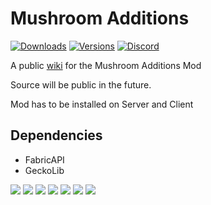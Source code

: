 # Mushroom Additions

[![Downloads](http://cf.way2muchnoise.eu/full_669970_downloads.svg)](https://www.curseforge.com/minecraft/mc-mods/mushroom-additions)
[![Versions](http://cf.way2muchnoise.eu/versions/669970.svg)](https://www.curseforge.com/minecraft/mc-mods/mushroom-additions)
[![Discord](https://img.shields.io/discord/889561210478014504?color=%237289DA&label=Discord&logo=discord&logoColor=white)](https://discord.gg/7BSqZa9r3P)

A public [wiki](https://github.com/AnimalMaceProjects/MushroomWiki/wiki) for the Mushroom Additions Mod

Source will be public in the future.

Mod has to be installed on Server and Client

## Dependencies
- FabricAPI
- GeckoLib

![](https://media.discordapp.net/attachments/995778727399149629/999082880749801502/unknown.png?width=1276&height=676)
![](https://media.discordapp.net/attachments/995778727399149629/999083328445628576/unknown.png?width=1276&height=676)
![](https://media.discordapp.net/attachments/995778727399149629/999083424927203338/unknown.png?width=1276&height=676)
![](https://media.discordapp.net/attachments/864603904728629299/1016754168884625508/unknown.png?width=1276&height=676)
![](https://media.discordapp.net/attachments/864603904728629299/1016774517667934309/unknown.png?width=960&height=509)
![](https://media.discordapp.net/attachments/864603904728629299/1016774751185813624/unknown.png?width=960&height=509)
![](https://media.discordapp.net/attachments/864603904728629299/1016770153100345454/unknown.png?width=1276&height=676)
